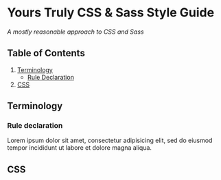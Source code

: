 # Yours Truly CSS & Sass Style Guide

*A mostly reasonable approach to CSS and Sass*

## Table of Contents

1. [Terminology](#terminology)
    - [Rule Declaration](#rule-declaration)
1. [CSS](#css)
  
## Terminology

### Rule declaration

Lorem ipsum dolor sit amet, consectetur adipisicing elit, sed do eiusmod tempor incididunt ut labore et dolore magna aliqua.

## CSS
